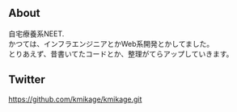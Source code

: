 ## About
自宅療養系NEET.  
かつては、インフラエンジニアとかWeb系開発とかしてました。  
とりあえず、昔書いてたコードとか、整理がてらアップしていきます。

## Twitter
https://github.com/kmikage/kmikage.git
